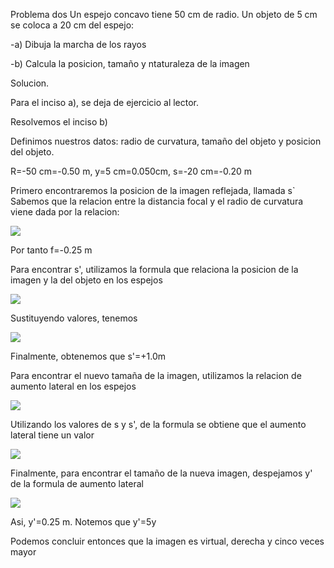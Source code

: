 Problema dos
Un espejo concavo tiene 50 cm de radio. Un objeto de 5 cm se coloca a 20 cm del espejo:

-a) Dibuja la marcha de los rayos 

-b) Calcula la posicion, tamaño y ntaturaleza de la imagen 

Solucion. 

Para el inciso a), se deja de ejercicio al lector.

Resolvemos el inciso b)

Definimos nuestros datos: radio de curvatura, tamaño del objeto y posicion del objeto. 


R=-50 cm=-0.50 m, y=5 cm=0.050cm, s=-20 cm=-0.20 m


Primero encontraremos la posicion de la imagen reflejada, llamada s`
Sabemos que la relacion entre la distancia focal y el radio de curvatura viene dada por la relacion: 


<img src=
  "http://latex.codecogs.com/gif.latex?f=\frac{R}{2}" border="0"
  />
  
  Por tanto f=-0.25 m
  
  Para encontrar s', utilizamos la formula que relaciona la posicion de la imagen y la del objeto en los espejos 
  
  <img src=
  "http://latex.codecogs.com/gif.latex?\frac{1}{s'}+\frac{1}{s}=\frac{1}{f}" border="0"
  />

Sustituyendo valores, tenemos 

<img src=
  "http://latex.codecogs.com/gif.latex?\frac{1}{s'}+\frac{1}{-0.20m}=\frac{1}{-0.25m}" border="0"
  />
  
  Finalmente, obtenemos que s'=+1.0m
  
  Para encontrar el nuevo tamaña de la imagen, utilizamos la relacion de aumento lateral en los espejos
  
  <img src=
  "http://latex.codecogs.com/gif.latex?\alpha=\frac{y'}{y}=\frac{-s'}{s}" border="0"
  />
  
  Utilizando los valores de s y s', de la formula se obtiene que el aumento lateral tiene un valor 
  
  <img src=
  "http://latex.codecogs.com/gif.latex?\alpha=5" border="0"
  />
  
  Finalmente, para encontrar el tamaño de la nueva imagen, despejamos y' de la formula de aumento lateral
  
   <img src=
  "http://latex.codecogs.com/gif.latex?y'=\alpha y" border="0"
  />
  
  
 Asi, y'=0.25 m. Notemos que y'=5y
 
 Podemos concluir entonces que la imagen es virtual, derecha y cinco veces mayor 
 


